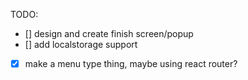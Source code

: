 TODO:

- [] design and create finish screen/popup
- [] add localstorage support
- [x] make a menu type thing, maybe using react router?
